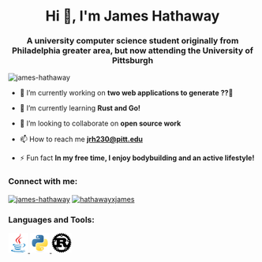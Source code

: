 <h1 align="center">Hi 👋, I'm James Hathaway</h1>
<h3 align="center">A university computer science student originally from Philadelphia greater area, but now attending the University of Pittsburgh</h3>

<p align="left"> <img src="https://komarev.com/ghpvc/?username=james-hathaway&label=Profile%20views&color=0e75b6&style=flat" alt="james-hathaway" /> </p>

- 🔭 I’m currently working on **two web applications to generate ??🤫**

- 🌱 I’m currently learning **Rust and Go!**

- 👯 I’m looking to collaborate on **open source work**

- 📫 How to reach me **jrh230@pitt.edu**

- ⚡ Fun fact **In my free time, I enjoy bodybuilding and an active lifestyle!**

<h3 align="left">Connect with me:</h3>
<p align="left">
<a href="https://linkedin.com/in/james-hathaway" target="blank"><img align="center" src="https://raw.githubusercontent.com/rahuldkjain/github-profile-readme-generator/master/src/images/icons/Social/linked-in-alt.svg" alt="james-hathaway" height="30" width="40" /></a>
<a href="https://instagram.com/hathawayxjames" target="blank"><img align="center" src="https://raw.githubusercontent.com/rahuldkjain/github-profile-readme-generator/master/src/images/icons/Social/instagram.svg" alt="hathawayxjames" height="30" width="40" /></a>
</p>

<h3 align="left">Languages and Tools:</h3>
<p align="left"> <a href="https://www.java.com" target="_blank" rel="noreferrer"> <img src="https://raw.githubusercontent.com/devicons/devicon/master/icons/java/java-original.svg" alt="java" width="40" height="40"/> </a> <a href="https://www.python.org" target="_blank" rel="noreferrer"> <img src="https://raw.githubusercontent.com/devicons/devicon/master/icons/python/python-original.svg" alt="python" width="40" height="40"/> </a> <a href="https://www.rust-lang.org" target="_blank" rel="noreferrer"> <img src="https://raw.githubusercontent.com/devicons/devicon/master/icons/rust/rust-plain.svg" alt="rust" width="40" height="40"/> </a> </p>
